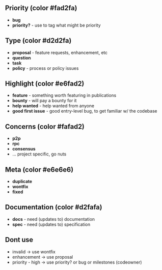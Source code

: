 ## Priority (color #fad2fa)
  * **bug**
  * **priority?** - use to tag what might be priority

## Type (color #d2d2fa)
  * **proposal** - feature requests, enhancement, etc
  * **question**
  * **task**
  * **policy** - process or policy issues

## Highlight (color #e6fad2)
  * **feature** - something worth featuring in publications
  * **bounty** - will pay a bounty for it
  * **help wanted** - help wanted from anyone
  * **good first issue** - good entry-level bug, to get familiar w/ the codebase

## Concerns (color #fafad2)
  * **p2p**
  * **rpc**
  * **consensus**
  * ... project specific, go nuts

## Meta (color #e6e6e6)
  * **duplicate**
  * **wontfix**
  * **fixed**

## Documentation (color #d2fafa)
  * **docs** - need (updates to) documentation
  * **spec** - need (updates to) specification

## Dont use
  * invalid -> use wontfix
  * enhancement -> use proposal
  * priority - high -> use priority? or bug or milestones (codeowner)
